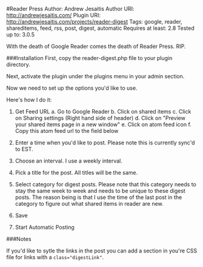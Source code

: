 #Reader Press
Author: Andrew Jesaitis
Author URI: http://andrewjesaitis.com/
Plugin URI: http://andrewjesaitis.com/projects/reader-digest
Tags: google, reader, shareditems, feed, rss, post, digest, automatic
Requires at least: 2.8
Tested up to: 3.0.5

With the death of Google Reader comes the death of Reader Press. RIP.

###Installation
First, copy the reader-digest.php file to your plugin directory.

Next, activate the plugin under the plugins menu in your admin section.

Now we need to set up the options you'd like to use.

Here's how I do it:

1. Get Feed URL
a. Go to Google Reader
b. Click on shared items
c. Click on Sharing settings (Right hand side of header)
d. Click on "Preview your shared items page in a new window"
e. Click on atom feed icon
f. Copy this atom feed url to the field below

2. Enter a time when you'd like to post. Please note this is currently sync'd to EST.

3. Choose an interval. I use a weekly interval.

4. Pick a title for the post. All titles will be the same.

5. Select category for digest posts. Please note that this category needs to stay the same week to week and
needs to be unique to these digest posts. The reason being is that I use the time of the last post in the
category to figure out what shared items in reader are new.

6. Save

7. Start Automatic Posting

###Notes

If you'd like to sytle the links in the post you can add a section in you're CSS file for links with a
`class="digestLink"`.
